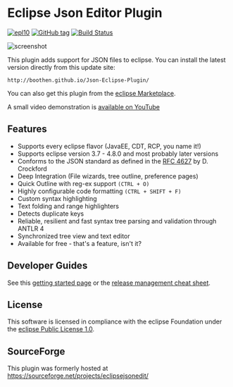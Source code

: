 Eclipse Json Editor Plugin
=======================

[![epl10](https://img.shields.io/badge/EPL-1.0-blue.svg "Eclipse Public License 1.0")](https://www.eclipse.org/legal/epl-v10.html)
[![GitHub tag](https://img.shields.io/github/tag/boothen/Json-Eclipse-Plugin.svg)]()
[![Build Status](https://secure.travis-ci.org/boothen/Json-Eclipse-Plugin.png)](http://travis-ci.org/boothen/Json-Eclipse-Plugin)

![screenshot](images/2016-04-16_editor_and_quickoutline.png "eclipse Screenshot")

This plugin adds support for JSON files to eclipse. You can install the latest version directly from this update site:

    http://boothen.github.io/Json-Eclipse-Plugin/

You can also get this plugin from the [eclipse Marketplace](https://marketplace.eclipse.org/content/json-editor-plugin).

A small video demonstration is [available on YouTube](https://www.youtube.com/watch?v=vXRwFwk2QE4) 

Features
---------------------

* Supports every eclipse flavor (JavaEE, CDT, RCP, you name it!)
* Supports eclipse version 3.7 - 4.8.0 and most probably later versions
* Conforms to the JSON standard as defined in the [RFC 4627](https://tools.ietf.org/html/rfc4627) by D. Crockford
* Deep Integration (File wizards, tree outline, preference pages)
* Quick Outline with reg-ex support `(CTRL + O)`
* Highly configurable code formatting `(CTRL + SHIFT + F)`
* Custom syntax highlighting
* Text folding and range highlighters
* Detects duplicate keys
* Reliable, resilient and fast syntax tree parsing and validation through ANTLR 4
* Synchronized tree view and text editor
* Available for free - that's a feature, isn't it?

Developer Guides
---------------------
See this [getting started page](developer-guide.md) or the [release management cheat sheet](release-process.md).

License
---------------------
This software is licensed in compliance with the eclipse Foundation under the [eclipse Public License 1.0](https://www.eclipse.org/legal/epl-v10.html).

SourceForge
---------------------

This plugin was formerly hosted at https://sourceforge.net/projects/eclipsejsonedit/

